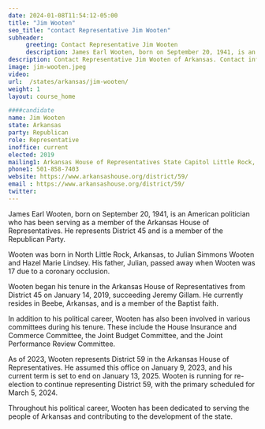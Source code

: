 ```yaml
---
date: 2024-01-08T11:54:12-05:00
title: "Jim Wooten"
seo_title: "contact Representative Jim Wooten"
subheader:
     greeting: Contact Representative Jim Wooten
     description: James Earl Wooten, born on September 20, 1941, is an American politician who has been serving as a member of the Arkansas House of Representatives. He represents District 45 and is a member of the Republican Party.
description: Contact Representative Jim Wooten of Arkansas. Contact information for Jim Wooten includes email address, phone number, and mailing address.
image: jim-wooten.jpeg
video:
url:  /states/arkansas/jim-wooten/
weight: 1
layout: course_home

####candidate
name: Jim Wooten
state: Arkansas
party: Republican
role: Representative
inoffice: current
elected: 2019
mailing1: Arkansas House of Representatives State Capitol Little Rock, AR 72201
phone1: 501-858-7403
website: https://www.arkansashouse.org/district/59/
email : https://www.arkansashouse.org/district/59/
twitter:
---
```


James Earl Wooten, born on September 20, 1941, is an American politician who has been serving as a member of the Arkansas House of Representatives. He represents District 45 and is a member of the Republican Party.

Wooten was born in North Little Rock, Arkansas, to Julian Simmons Wooten and Hazel Marie Lindsey. His father, Julian, passed away when Wooten was 17 due to a coronary occlusion.

Wooten began his tenure in the Arkansas House of Representatives from District 45 on January 14, 2019, succeeding Jeremy Gillam. He currently resides in Beebe, Arkansas, and is a member of the Baptist faith.

In addition to his political career, Wooten has also been involved in various committees during his tenure. These include the House Insurance and Commerce Committee, the Joint Budget Committee, and the Joint Performance Review Committee.

As of 2023, Wooten represents District 59 in the Arkansas House of Representatives. He assumed this office on January 9, 2023, and his current term is set to end on January 13, 2025. Wooten is running for re-election to continue representing District 59, with the primary scheduled for March 5, 2024.

Throughout his political career, Wooten has been dedicated to serving the people of Arkansas and contributing to the development of the state.
